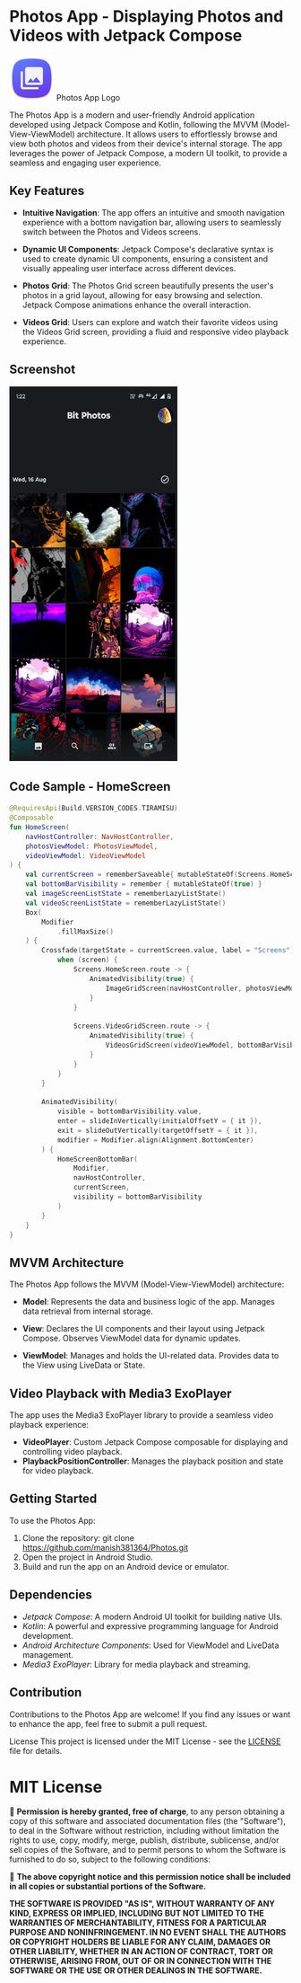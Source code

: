 # Photos App - Displaying Photos and Videos with Jetpack Compose
<img src="app/src/main/res/mipmap-xxxhdpi/ic_launcher.png" alt="App_Icon" width="80">
Photos App Logo

The Photos App is a modern and user-friendly Android application developed using Jetpack Compose and Kotlin, following the MVVM (Model-View-ViewModel) architecture. It allows users to effortlessly browse and view both photos and videos from their device's internal storage. The app leverages the power of Jetpack Compose, a modern UI toolkit, to provide a seamless and engaging user experience.

## Key Features
- **Intuitive Navigation**: The app offers an intuitive and smooth navigation experience with a bottom navigation bar, allowing users to seamlessly switch between the Photos and Videos screens.

- **Dynamic UI Components**: Jetpack Compose's declarative syntax is used to create dynamic UI components, ensuring a consistent and visually appealing user interface across different devices.

- **Photos Grid**: The Photos Grid screen beautifully presents the user's photos in a grid layout, allowing for easy browsing and selection. Jetpack Compose animations enhance the overall interaction.

- **Videos Grid**: Users can explore and watch their favorite videos using the Videos Grid screen, providing a fluid and responsive video playback experience.
  
## Screenshot
<img src="app/src/main/res/drawable/screenshot.png" alt="App_Icon" width="300">

## Code Sample - HomeScreen

```kotlin
@RequiresApi(Build.VERSION_CODES.TIRAMISU)
@Composable
fun HomeScreen(
    navHostController: NavHostController,
    photosViewModel: PhotosViewModel,
    videoViewModel: VideoViewModel
) {
    val currentScreen = rememberSaveable{ mutableStateOf(Screens.HomeScreen.route) }
    val bottomBarVisibility = remember { mutableStateOf(true) }
    val imageScreenListState = rememberLazyListState()
    val videoScreenListState = rememberLazyListState()
    Box(
        Modifier
            .fillMaxSize()
    ) {
        Crossfade(targetState = currentScreen.value, label = "Screens") { screen ->
            when (screen) {
                Screens.HomeScreen.route -> {
                    AnimatedVisibility(true) {
                        ImageGridScreen(navHostController, photosViewModel, bottomBarVisibility, imageScreenListState)
                    }
                }

                Screens.VideoGridScreen.route -> {
                    AnimatedVisibility(true) {
                        VideosGridScreen(videoViewModel, bottomBarVisibility, videoScreenListState, navHostController)
                    }
                }
            }
        }

        AnimatedVisibility(
            visible = bottomBarVisibility.value,
            enter = slideInVertically(initialOffsetY = { it }),
            exit = slideOutVertically(targetOffsetY = { it }),
            modifier = Modifier.align(Alignment.BottomCenter)
        ) {
            HomeScreenBottomBar(
                Modifier,
                navHostController,
                currentScreen,
                visibility = bottomBarVisibility
            )
        }
    }
}
```
## MVVM Architecture
 The Photos App follows the MVVM (Model-View-ViewModel) architecture:
 
- **Model**: Represents the data and business logic of the app. Manages data retrieval from internal storage.

- **View**: Declares the UI components and their layout using Jetpack Compose. Observes ViewModel data for dynamic updates.

- **ViewModel**: Manages and holds the UI-related data. Provides data to the View using LiveData or State.

## Video Playback with Media3 ExoPlayer
The app uses the Media3 ExoPlayer library to provide a seamless video playback experience:

- **VideoPlayer**: Custom Jetpack Compose composable for displaying and controlling video playback.
- **PlaybackPositionController**: Manages the playback position and state for video playback.
## Getting Started
To use the Photos App:

1. Clone the repository: git clone https://github.com/manish381364/Photos.git
2. Open the project in Android Studio.
3. Build and run the app on an Android device or emulator.
   
## Dependencies
- *Jetpack Compose*: A modern Android UI toolkit for building native UIs.
- *Kotlin*: A powerful and expressive programming language for Android development.
- *Android Architecture Components*: Used for ViewModel and LiveData management.
- *Media3 ExoPlayer*: Library for media playback and streaming.
  
## Contribution
Contributions to the Photos App are welcome! If you find any issues or want to enhance the app, feel free to submit a pull request.

License
This project is licensed under the MIT License - see the [LICENSE](License.txt) file for details.

# MIT License

🌟 **Permission is hereby granted, free of charge**, to any person obtaining a copy
of this software and associated documentation files (the "Software"), to deal
in the Software without restriction, including without limitation the rights
to use, copy, modify, merge, publish, distribute, sublicense, and/or sell
copies of the Software, and to permit persons to whom the Software is
furnished to do so, subject to the following conditions:

🌟 **The above copyright notice and this permission notice shall be included in all
copies or substantial portions of the Software.**

**THE SOFTWARE IS PROVIDED "AS IS", WITHOUT WARRANTY OF ANY KIND, EXPRESS OR
IMPLIED, INCLUDING BUT NOT LIMITED TO THE WARRANTIES OF MERCHANTABILITY,
FITNESS FOR A PARTICULAR PURPOSE AND NONINFRINGEMENT. IN NO EVENT SHALL THE
AUTHORS OR COPYRIGHT HOLDERS BE LIABLE FOR ANY CLAIM, DAMAGES OR OTHER
LIABILITY, WHETHER IN AN ACTION OF CONTRACT, TORT OR OTHERWISE, ARISING FROM,
OUT OF OR IN CONNECTION WITH THE SOFTWARE OR THE USE OR OTHER DEALINGS IN THE
SOFTWARE.**

